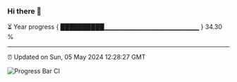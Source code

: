 ### Hi there 👋

⏳ Year progress { ██████████▁▁▁▁▁▁▁▁▁▁▁▁▁▁▁▁▁▁▁▁ } 34.30 %

---

⏰ Updated on Sun, 05 May 2024 12:28:27 GMT

![Progress Bar CI](https://github.com/liununu/liununu/workflows/Progress%20Bar%20CI/badge.svg)
